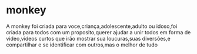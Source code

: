 # monkey
A monkey foi criada para voce,criança,adolescente,adulto ou idoso,foi criada para todos com um proposito,querer ajudar a unir todos em forma de video,videos curtos que irão mostrar sua loucuras,suas diversões,e compartilhar e se identificar com outros,mas o melhor de tudo   
